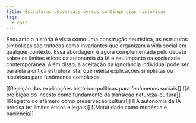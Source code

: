 ```yaml
---
title: Estruturas universais versus contingências históricas
tags:
  - cat2
---
```

Enquanto a história é vista como uma construção heurística, as estruturas simbólicas são tratadas como invariantes que organizam a vida social em qualquer contexto. Essa abordagem é agora complementada pelo debate sobre os limites éticos da autonomia da IA e seu impacto na sociedade contemporânea. Além disso, a aceitação da ignorância individual pode ser paralela à crítica estruturalista, que rejeita explicações simplistas ou históricas para fenômenos complexos.

[[Rejeição das explicações histórico-políticas para fenômenos sociais]]
[[A proibição do incesto como fundamento da transição natureza-cultura]]
[[Registro do efêmero como preservação cultural]]
[[A autonomia da IA precisa ter limites éticos e legais]]
[[Maturidade como modéstia e paciência]]
